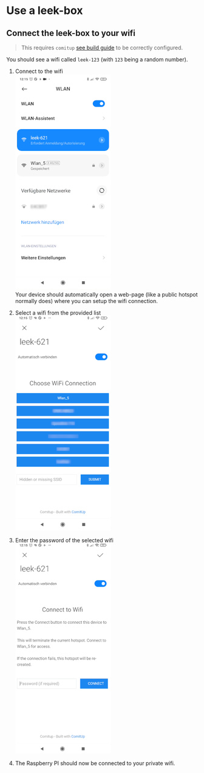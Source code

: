 # Use a leek-box

## Connect the leek-box to your wifi

> This requires `comitup` [see build guide](Build.md) to be correctly configured.

You should see a wifi called `leek-123` (with `123` being a random number).

1. Connect to the wifi\
![](images/comitup-enter-wifi.png)\
Your device should automatically open a web-page (like a public hotspot normally does) where you can setup the wifi connection.

1. Select a wifi from the provided list\
![](images/comitup-choose-wifi.png)

1. Enter the password of the selected wifi\
![](images/comitup-enter-password.png)

1. The Raspberry PI should now be connected to your private wifi.